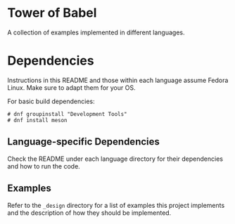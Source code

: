 # Tower of Babel

A collection of examples implemented in different languages.

# Dependencies

Instructions in this README and those within each language assume Fedora Linux. Make sure to adapt them for your OS.

For basic build dependencies:

```
# dnf groupinstall "Development Tools"
# dnf install meson
```

## Language-specific Dependencies

Check the README under each language directory for their dependencies and how to run the code.

## Examples

Refer to the `_design` directory for a list of examples this project implements and the description of how
they should be implemented.
